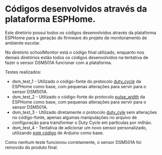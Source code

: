 # Códigos desenvolvidos através da plataforma ESPHome.

Este diretório possui todos os códigos desenvolvidos através da plataforma ESPHome para a geração do
firmware do projeto de monitoramento de ambiente escolar.

No diretório schoolMonitor está o código final utilizado, enquanto nos demais diretórios estão todos os códigos desenvolvidos
na tentativa de fazer o sensor DSM501A funcionar com a plataforma.

Testes realizados:
  - dsm_test_1 - Utilizado o código-fonte do protocolo [duty_cycle](https://github.com/esphome/esphome/tree/dev/esphome/components/duty_cycle) da ESPHome como base, com pequenas alterações para servir para o sensor DSM501A.
  - dsm_test_2 - Utilizado o código-fonte do protocolo [pulse_width](https://github.com/esphome/esphome/tree/dev/esphome/components/pulse_width) da ESPHome como base, com pequenas alterações para servir para o sensor DSM501A.
  - dsm_test_3 - Utilizado diretamente o protocolo [duty_cyle](https://esphome.io/components/sensor/duty_cycle.html) sem alterações no código-fonte, apenas algumas manipulações no arquivo de configuração para transformar o Duty Cycle em partículas por milhão.
  - dsm_test_4 - Tentativa de adicionar um novo sensor personalizado, utilizando [este código](https://create.arduino.cc/projecthub/mircemk/arduino-air-quality-monitor-with-dsm501a-sensor-b4f8fc) de Arduino como base.

Como nenhum teste funcionou corretamente, o sensor DSM501A foi removido do produto final.
